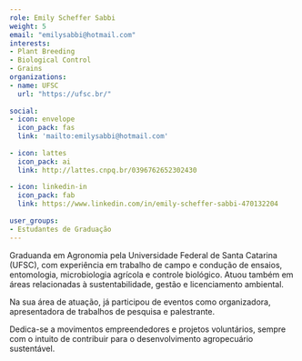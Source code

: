 ```yaml
---
role: Emily Scheffer Sabbi
weight: 5
email: "emilysabbi@hotmail.com"
interests:
- Plant Breeding
- Biological Control 
- Grains
organizations:
- name: UFSC
  url: "https://ufsc.br/"
  
social:
- icon: envelope
  icon_pack: fas
  link: 'mailto:emilysabbi@hotmail.com'
  
- icon: lattes
  icon_pack: ai
  link: http://lattes.cnpq.br/0396762652302430
    
- icon: linkedin-in
  icon_pack: fab
  link: https://www.linkedin.com/in/emily-scheffer-sabbi-470132204
  
user_groups:
- Estudantes de Graduação
---
```


Graduanda em Agronomia pela Universidade Federal de Santa Catarina (UFSC), com experiência em trabalho de campo e condução de ensaios, entomologia, microbiologia agrícola e controle biológico. Atuou também em áreas relacionadas à sustentabilidade, gestão e licenciamento ambiental. 

Na sua área de atuação, já participou de eventos como organizadora, apresentadora de trabalhos de pesquisa e palestrante.

Dedica-se a movimentos empreendedores e projetos voluntários, sempre com o intuito de contribuir para o desenvolvimento agropecuário sustentável.
